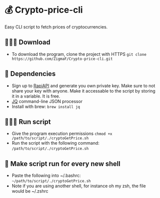 # 💰 Crypto-price-cli
Easy CLI script to fetch prices of cryptocurrencies.

## 👨🏼‍💻 Download
- To download the program, clone the project with HTTPS
```git clone https://github.com/ZigmaF/Crypto-price-cli.git```

## 📌 Dependencies
- Sign up to [RapiAPI](https://docs.rapidapi.com/docs/consumer-quick-start-guide) and generate you own private key. Make sure to not share your key with anyone. Make it accessable to the script by storing it in a variable. It is free.
- [JQ](https://github.com/stedolan/jq) command-line JSON processor
- Install with brew: 
```brew install jq```

## 🏃🏽‍♂️ Run script
- Give the program execution permissions
```chmod +x /path/to/script/./cryptoGetPrice.sh```
- Run the script with the following command:
```/path/to/script/./cryptoGetPrice.sh```

## 🤖 Make script run for every new shell
- Paste the following into ~/.bashrc:
```~/path/to/script/./cryptoGetPrice.sh```
- Note if you are using another shell, for instance oh my zsh, the file would be ~/.zshrc
